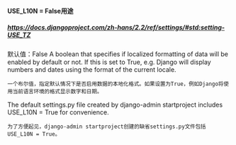 #### USE_L10N = False用途
##### https://docs.djangoproject.com/zh-hans/2.2/ref/settings/#std:setting-USE_TZ

默认值：False
A boolean that specifies if localized formatting of data will be enabled by default or not. If this is set to True, e.g. Django will display numbers and dates using the format of the current locale.
```
一个布尔值，指定默认情况下是否启用数据的本地化格式。如果设置为True，例如Django将使用当前语言环境的格式显示数字和日期。
```
The default settings.py file created by django-admin startproject includes USE_L10N = True for convenience.
```
为了方便起见，django-admin startproject创建的缺省settings.py文件包括USE_L10N = True。
```
